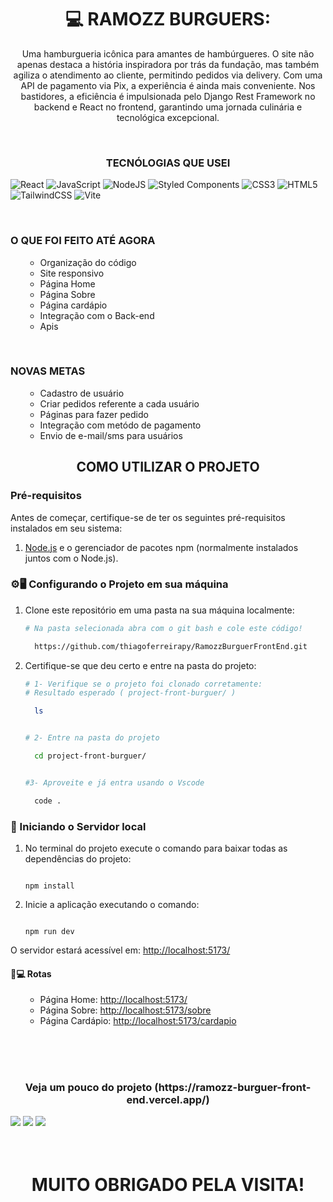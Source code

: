 


<h1 align="center">💻 RAMOZZ BURGUERS:</h1>
<p align="center">
  Uma hamburgueria icônica para amantes de hambúrgueres. O site não apenas destaca a história inspiradora por trás da fundação, mas também agiliza o atendimento ao cliente, permitindo pedidos via delivery. Com uma API de pagamento via Pix, a experiência é ainda mais conveniente. Nos bastidores, a eficiência é impulsionada pelo       
  Django Rest Framework no backend e React no frontend, garantindo uma jornada culinária e tecnológica excepcional.
</p>
<br/>
<h3 align="center">TECNÓLOGIAS QUE USEI</h2>

   ![React](https://img.shields.io/badge/react-%2320232a.svg?style=for-the-badge&logo=react&logoColor=%2361DAFB) ![JavaScript](https://img.shields.io/badge/javascript-%23323330.svg?style=for-the-badge&logo=javascript&logoColor=%23F7DF1E)  ![NodeJS](https://img.shields.io/badge/node.js-6DA55F?style=for-the-badge&logo=node.js&logoColor=white)  ![Styled Components](https://img.shields.io/badge/styled--components-DB7093?style=for-the-badge&logo=styled-components&logoColor=white) ![CSS3](https://img.shields.io/badge/css3-%231572B6.svg?style=for-the-badge&logo=css3&logoColor=white) ![HTML5](https://img.shields.io/badge/html5-%23E34F26.svg?style=for-the-badge&logo=html5&logoColor=white) ![TailwindCSS](https://img.shields.io/badge/tailwindcss-%2338B2AC.svg?style=for-the-badge&logo=tailwind-css&logoColor=white) ![Vite](https://img.shields.io/badge/vite-%23646CFF.svg?style=for-the-badge&logo=vite&logoColor=white)

<br/>
<h3>O QUE FOI FEITO ATÉ AGORA</h2>
<ul>
  
- Organização do código
- Site responsivo
- Página Home
- Página Sobre
- Página cardápio
- Integração com o Back-end
- Apis
</ul>


<br/>
<h3>NOVAS METAS</h2>
<ul>
  
  - Cadastro de usuário
  - Criar pedidos referente a cada usuário
  - Páginas para fazer pedido
  - Integração com metódo de pagamento
  - Envio de e-mail/sms para usuários
</ul>


<h2 align="center">COMO UTILIZAR O PROJETO</h2>

### Pré-requisitos

Antes de começar, certifique-se de ter os seguintes pré-requisitos instalados em seu sistema:

1. [Node.js](https://nodejs.org) e o gerenciador de pacotes npm (normalmente instalados juntos com o Node.js).

### ⚙️🖥️ Configurando o Projeto em sua máquina

1. Clone este repositório em uma pasta na sua máquina localmente:
   ```bash
   # Na pasta selecionada abra com o git bash e cole este código!
   
     https://github.com/thiagoferreirapy/RamozzBurguerFrontEnd.git
   
   ```
2. Certifique-se que deu certo e entre na pasta do projeto:
    ```bash
    # 1- Verifique se o projeto foi clonado corretamente:
    # Resultado esperado ( project-front-burguer/ )
    
      ls


    # 2- Entre na pasta do projeto
    
      cd project-front-burguer/


    #3- Aproveite e já entra usando o Vscode

      code .

    
   ```

### 🚩 Iniciando o Servidor local
1. No terminal do projeto execute o comando para baixar todas as dependências do projeto:
   ```text
   
   npm install
   
   ```
2. Inicie a aplicação executando o comando:
   ```text
   
   npm run dev
   
   ```
  O servidor estará acessível em: [http://localhost:5173/](http://localhost:5173/) 
  
  #### 🚩💻 Rotas
  <ul> 
  
  - Página Home: [http://localhost:5173/](http://localhost:5173/) 
  - Página Sobre: [http://localhost:5173/sobre](http://localhost:5173/sobre)
  - Página Cardápio: [http://localhost:5173/cardapio](http://localhost:5173/cardapio)
  </ul>

<br/>
<br/>
<br/>
<h3 align="center">Veja um pouco do projeto (https://ramozz-burguer-front-end.vercel.app/)</h3>
<div>
  <img src="/public/images/img_1.png">
  <img src="/public/images/img2.png">
  <img src="/public/images/img_3.png" >
</div>

<br/>
<br/>


<h1 align="center">MUITO OBRIGADO PELA VISITA!</h1>

